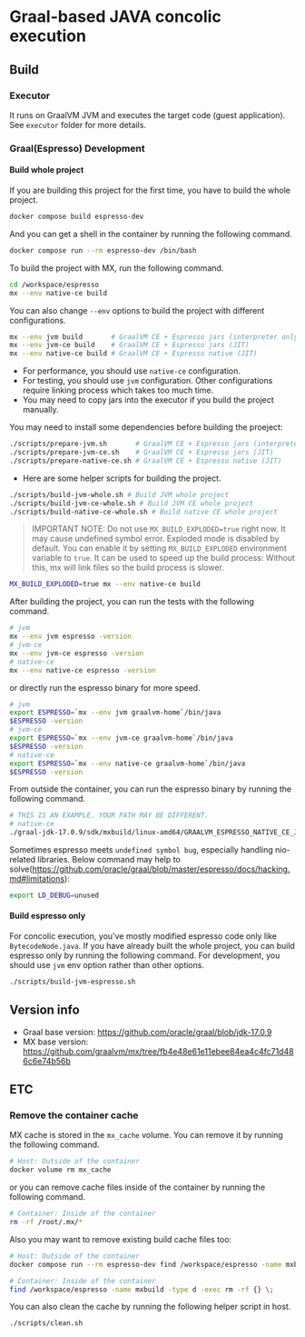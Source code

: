 # Graal-based JAVA concolic execution
## Build
### Executor
It runs on GraalVM JVM and executes the target code (guest application). See `executor` folder for more details.

### Graal(Espresso) Development
#### Build whole project
If you are building this project for the first time, you have to build the whole project.
```bash
docker compose build espresso-dev
```

And you can get a shell in the container by running the following command.
```bash
docker compose run --rm espresso-dev /bin/bash
```

To build the project with MX, run the following command.
```bash
cd /workspace/espresso
mx --env native-ce build
```

You can also change `--env` options to build the project with different configurations.
```bash
mx --env jvm build       # GraalVM CE + Espresso jars (interpreter only)
mx --env jvm-ce build    # GraalVM CE + Espresso jars (JIT)
mx --env native-ce build # GraalVM CE + Espresso native (JIT)
```
- For performance, you should use `native-ce` configuration.
- For testing, you should use `jvm` configuration. Other configurations require linking process which takes too much time.
- You may need to copy jars into the executor if you build the project manually.

You may need to install some dependencies before building the proeject:
```bash
./scripts/prepare-jvm.sh       # GraalVM CE + Espresso jars (interpreter only)
./scripts/prepare-jvm-ce.sh    # GraalVM CE + Espresso jars (JIT)
./scripts/prepare-native-ce.sh # GraalVM CE + Espresso native (JIT)
```

- Here are some helper scripts for building the project.
```bash
./scripts/build-jvm-whole.sh # Build JVM whole project
./scripts/build-jvm-ce-whole.sh # Build JVM CE whole project
./scripts/build-native-ce-whole.sh # Build native CE whole project
```

> IMPORTANT NOTE: Do not use  `MX_BUILD_EXPLODED=true` right now. It may cause undefined symbol error.
Exploded mode is disabled by default. You can enable it by setting `MX_BUILD_EXPLODED` environment variable to `true`.
It can be used to speed up the build process: Without this, mx will link files so the build process is slower.
```bash
MX_BUILD_EXPLODED=true mx --env native-ce build
```

After building the project, you can run the tests with the following command.
```bash
# jvm
mx --env jvm espresso -version
# jvm-ce
mx --env jvm-ce espresso -version
# native-ce
mx --env native-ce espresso -version
```

or directly run the espresso binary for more speed.
```bash
# jvm
export ESPRESSO=`mx --env jvm graalvm-home`/bin/java
$ESPRESSO -version
# jvm-ce
export ESPRESSO=`mx --env jvm-ce graalvm-home`/bin/java
$ESPRESSO -version
# native-ce
export ESPRESSO=`mx --env native-ce graalvm-home`/bin/java
$ESPRESSO -version
```

From outside the container, you can run the espresso binary by running the following command.
```bash
# THIS IS AN EXAMPLE. YOUR PATH MAY BE DIFFERENT.
# native-ce
./graal-jdk-17.0.9/sdk/mxbuild/linux-amd64/GRAALVM_ESPRESSO_NATIVE_CE_JAVA17/graalvm-espresso-native-ce-openjdk-17.0.7+4.1/bin/java -version
```

Sometimes espresso meets `undefined symbol bug`, especially handling nio-related libraries. Below command may help to solve(https://github.com/oracle/graal/blob/master/espresso/docs/hacking.md#limitations):
```bash
export LD_DEBUG=unused
```

#### Build espresso only
For concolic execution, you've mostly modified espresso code only like `BytecodeNode.java`.
If you have already built the whole project, you can build espresso only by running the following command.
For development, you should use `jvm` env option rather than other options.
```bash
./scripts/build-jvm-espresso.sh
```

## Version info
- Graal base version: https://github.com/oracle/graal/blob/jdk-17.0.9
- MX base version: https://github.com/graalvm/mx/tree/fb4e48e61e11ebee84ea4c4fc71d486c6e74b56b

## ETC
### Remove the container cache
MX cache is stored in the `mx_cache` volume. You can remove it by running the following command.
```bash
# Host: Outside of the container
docker volume rm mx_cache
```
or you can remove cache files inside of the container by running the following command.
```bash
# Container: Inside of the container
rm -rf /root/.mx/*
```

Also you may want to remove existing build cache files too:
```bash
# Host: Outside of the container
docker compose run --rm espresso-dev find /workspace/espresso -name mxbuild -type d -exec rm -rf {} \;

# Container: Inside of the container
find /workspace/espresso -name mxbuild -type d -exec rm -rf {} \;
```

You can also clean the cache by running the following helper script in host.
```bash
./scripts/clean.sh
```
